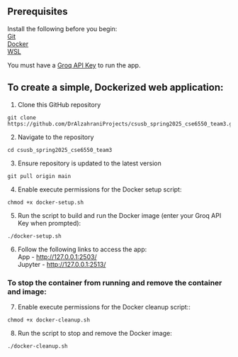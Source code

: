 ## Prerequisites
Install the following before you begin:  
   [Git](https://git-scm.com/)  
   [Docker](https://www.docker.com/)  
   [WSL](https://learn.microsoft.com/en-us/windows/wsl/install)  
  
You must have a [Groq API Key](https://console.groq.com/keys) to run the app.

## To create a simple, Dockerized web application:
1) Clone this GitHub repository
```
git clone https://github.com/DrAlzahraniProjects/csusb_spring2025_cse6550_team3.git
```
2) Navigate to the repository
```
cd csusb_spring2025_cse6550_team3 
```
3) Ensure repository is updated to the latest version
```
git pull origin main
```
4) Enable execute permissions for the Docker setup script:
```
chmod +x docker-setup.sh
```
5) Run the script to build and run the Docker image (enter your Groq API Key when prompted):
```
./docker-setup.sh
```
6) Follow the following links to access the app:  
App - http://127.0.0.1:2503/  
Jupyter - http://127.0.0.1:2513/  

### To stop the container from running and remove the container and image:
7) Enable execute permissions for the Docker cleanup script::
```
chmod +x docker-cleanup.sh
```
8) Run the script to stop and remove the Docker image:
```
./docker-cleanup.sh
```
